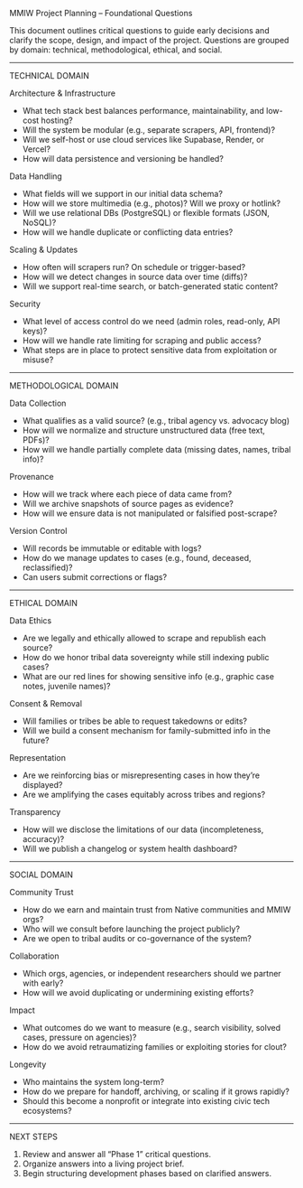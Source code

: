 MMIW Project Planning – Foundational Questions

This document outlines critical questions to guide early decisions and clarify the scope, design, and impact of the project. Questions are grouped by domain: technical, methodological, ethical, and social.

---

TECHNICAL DOMAIN

Architecture & Infrastructure
- What tech stack best balances performance, maintainability, and low-cost hosting?
- Will the system be modular (e.g., separate scrapers, API, frontend)?
- Will we self-host or use cloud services like Supabase, Render, or Vercel?
- How will data persistence and versioning be handled?

Data Handling
- What fields will we support in our initial data schema?
- How will we store multimedia (e.g., photos)? Will we proxy or hotlink?
- Will we use relational DBs (PostgreSQL) or flexible formats (JSON, NoSQL)?
- How will we handle duplicate or conflicting data entries?

Scaling & Updates
- How often will scrapers run? On schedule or trigger-based?
- How will we detect changes in source data over time (diffs)?
- Will we support real-time search, or batch-generated static content?

Security
- What level of access control do we need (admin roles, read-only, API keys)?
- How will we handle rate limiting for scraping and public access?
- What steps are in place to protect sensitive data from exploitation or misuse?

---

METHODOLOGICAL DOMAIN

Data Collection
- What qualifies as a valid source? (e.g., tribal agency vs. advocacy blog)
- How will we normalize and structure unstructured data (free text, PDFs)?
- How will we handle partially complete data (missing dates, names, tribal info)?

Provenance
- How will we track where each piece of data came from?
- Will we archive snapshots of source pages as evidence?
- How will we ensure data is not manipulated or falsified post-scrape?

Version Control
- Will records be immutable or editable with logs?
- How do we manage updates to cases (e.g., found, deceased, reclassified)?
- Can users submit corrections or flags?

---

ETHICAL DOMAIN

Data Ethics
- Are we legally and ethically allowed to scrape and republish each source?
- How do we honor tribal data sovereignty while still indexing public cases?
- What are our red lines for showing sensitive info (e.g., graphic case notes, juvenile names)?

Consent & Removal
- Will families or tribes be able to request takedowns or edits?
- Will we build a consent mechanism for family-submitted info in the future?

Representation
- Are we reinforcing bias or misrepresenting cases in how they’re displayed?
- Are we amplifying the cases equitably across tribes and regions?

Transparency
- How will we disclose the limitations of our data (incompleteness, accuracy)?
- Will we publish a changelog or system health dashboard?

---

SOCIAL DOMAIN

Community Trust
- How do we earn and maintain trust from Native communities and MMIW orgs?
- Who will we consult before launching the project publicly?
- Are we open to tribal audits or co-governance of the system?

Collaboration
- Which orgs, agencies, or independent researchers should we partner with early?
- How will we avoid duplicating or undermining existing efforts?

Impact
- What outcomes do we want to measure (e.g., search visibility, solved cases, pressure on agencies)?
- How do we avoid retraumatizing families or exploiting stories for clout?

Longevity
- Who maintains the system long-term?
- How do we prepare for handoff, archiving, or scaling if it grows rapidly?
- Should this become a nonprofit or integrate into existing civic tech ecosystems?

---

NEXT STEPS

1. Review and answer all “Phase 1” critical questions.
2. Organize answers into a living project brief.
3. Begin structuring development phases based on clarified answers.
